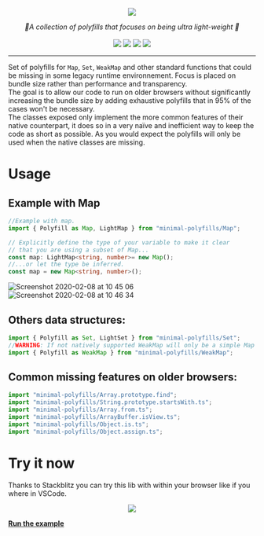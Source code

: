 
<p align="center">
    <img src="https://user-images.githubusercontent.com/6702424/74083910-7305c180-4a69-11ea-9595-331c7976c292.png">  
</p>
<p align="center">
    <i> 🎯A collection of polyfills that focuses on being ultra light-weight 🎯 </i>
    <br>
    <br>
    <img src="https://github.com/garronej/minimal_polyfills/workflows/ci/badge.svg?branch=develop">
    <img src="https://img.shields.io/bundlephobia/minzip/minimal-polyfills">
    <img src="https://img.shields.io/david/garronej/minimal-polyfills">
    <img src="https://img.shields.io/npm/l/minimal-polyfills">
</p>

---

Set of polyfills for ``Map``, ``Set``, ``WeakMap`` and other standard functions that could be missing in some legacy runtime environnement.
Focus is placed on bundle size rather than performance and transparency.  
The goal is to allow our code to run on older browsers without significantly increasing the bundle size by adding exhaustive polyfills that in 95% of the cases won't be necessary.  
The classes exposed only implement the more common features of their native counterpart, it does so in a very naïve and inefficient way to keep the code as short as possible.
As you would expect the polyfills will only be used when the native classes are missing.

# Usage

## Example with Map

```typescript
//Example with map.
import { Polyfill as Map, LightMap } from "minimal-polyfills/Map";

// Explicitly define the type of your variable to make it clear
// that you are using a subset of Map...
const map: LightMap<string, number>= new Map();
//...or let the type be inferred.
const map = new Map<string, number>();
```

![Screenshot 2020-02-08 at 10 45 06](https://user-images.githubusercontent.com/6702424/82556081-564d4f80-9b69-11ea-9b62-46eaa910a2e3.png)
![Screenshot 2020-02-08 at 10 46 34](https://user-images.githubusercontent.com/6702424/82556246-a5938000-9b69-11ea-8b3f-6a6036288ba1.png)

## Others data structures: 

```typescript
import { Polyfill as Set, LightSet } from "minimal-polyfills/Set";
//WARNING: If not natively supported WeakMap will only be a simple Map that will keep string references of it's keys.
import { Polyfill as WeakMap } from "minimal-polyfills/WeakMap";
```

## Common missing features on older browsers:

```typescript
import "minimal-polyfills/Array.prototype.find";
import "minimal-polyfills/String.prototype.startsWith.ts";
import "minimal-polyfills/Array.from.ts";
import "minimal-polyfills/ArrayBuffer.isView.ts";
import "minimal-polyfills/Object.is.ts";
import "minimal-polyfills/Object.assign.ts";
```

# Try it now

Thanks to Stackblitz you can try this lib with within your browser like if you where in VSCode. 

<p align="center">
    <img src="https://user-images.githubusercontent.com/6702424/82556457-0622bd00-9b6a-11ea-8056-5a9c31a4ba39.png">  
</p>

[__Run the example__](https://stackblitz.com/edit/minimal-polyfills-demo?embed=1&file=index.ts)
